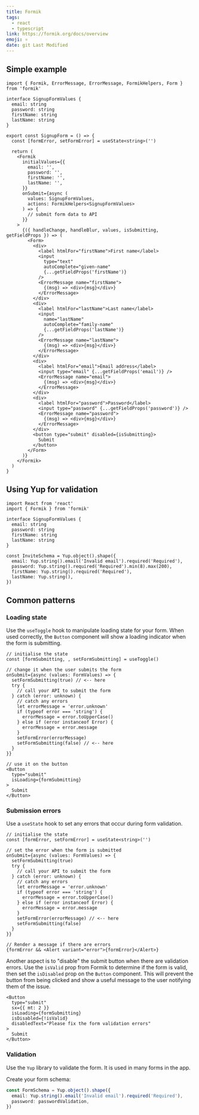 ```yaml
---
title: Formik
tags:
  - react
  - typescript
link: https://formik.org/docs/overview
emoji: ⚛
date: git Last Modified
---
```


## Simple example

```tsx
import { Formik, ErrorMessage, ErrorMessage, FormikHelpers, Form } from 'formik'

interface SignupFormValues {
  email: string
  password: string
  firstName: string
  lastName: string
}

export const SignupForm = () => {
  const [formError, setFormError] = useState<string>('')

  return (
    <Formik
      initialValues={{
        email: '',
        password: '',
        firstName: '',
        lastName: '',
      }}
      onSubmit={async (
        values: SignupFormValues,
        actions: FormikHelpers<SignupFormValues>
      ) => {
        // submit form data to API
      }}
    >
      {({ handleChange, handleBlur, values, isSubmitting, getFieldProps }) => (
        <Form>
          <div>
            <label htmlFor="firstName">First name</label>
            <input
              type="text"
              autoComplete="given-name"
              {...getFieldProps('firstName')}
            />
            <ErrorMessage name="firstName">
              {(msg) => <div>{msg}</div>}
            </ErrorMessage>
          </div>
          <div>
            <label htmlFor="lastName">Last name</label>
            <input
              name="lastName"
              autoComplete="family-name"
              {...getFieldProps('lastName')}
            />
            <ErrorMessage name="lastName">
              {(msg) => <div>{msg}</div>}
            </ErrorMessage>
          </div>
          <div>
            <label htmlFor="email">Email address</label>
            <input type="email" {...getFieldProps('email')} />
            <ErrorMessage name="email">
              {(msg) => <div>{msg}</div>}
            </ErrorMessage>
          </div>
          <div>
            <label htmlFor="password">Password</label>
            <input type="password" {...getFieldProps('password')} />
            <ErrorMessage name="password">
              {(msg) => <div>{msg}</div>}
            </ErrorMessage>
          </div>
          <button type="submit" disabled={isSubmitting}>
            Submit
          </button>
        </Form>
      )}
    </Formik>
  )
}
```

## Using Yup for validation

```tsx
import React from 'react'
import { Formik } from 'formik'

interface SignupFormValues {
  email: string
  password: string
  firstName: string
  lastName: string
}

const InviteSchema = Yup.object().shape({
  email: Yup.string().email('Invalid email').required('Required'),
  password: Yup.string().required('Required').min(8).max(200),
  firstName: Yup.string().required('Required'),
  lastName: Yup.string(),
})
```

## Common patterns

### Loading state

Use the `useToggle` hook to manipulate loading state for your form. When used correctly, the `Button` component will show a loading indicator when the form is submitting.

```tsx
// initialise the state
const [formSubmitting, , setFormSubmitting] = useToggle()

// change it when the user submits the form
onSubmit={async (values: FormValues) => {
  setFormSubmitting(true) // <-- here
  try {
    // call your API to submit the form
  } catch (error: unknown) {
    // catch any errors
    let errorMessage = 'error.unknown'
    if (typeof error === 'string') {
      errorMessage = error.toUpperCase()
    } else if (error instanceof Error) {
      errorMessage = error.message
    }
    setFormError(errorMessage)
    setFormSubmitting(false) // <-- here
  }
}}

// use it on the button
<Button
  type="submit"
  isLoading={formSubmitting}
>
  Submit
</Button>
```

### Submission errors

Use a `useState` hook to set any errors that occur during form validation.

```tsx
// initialise the state
const [formError, setFormError] = useState<string>('')

// set the error when the form is submitted
onSubmit={async (values: FormValues) => {
  setFormSubmitting(true)
  try {
    // call your API to submit the form
  } catch (error: unknown) {
    // catch any errors
    let errorMessage = 'error.unknown'
    if (typeof error === 'string') {
      errorMessage = error.toUpperCase()
    } else if (error instanceof Error) {
      errorMessage = error.message
    }
    setFormError(errorMessage) // <-- here
    setFormSubmitting(false)
  }
}}

// Render a message if there are errors
{formError && <Alert variant="error">{formError}</Alert>}
```

Another aspect is to "disable" the submit button when there are validation errors. Use the `isValid` prop from Formik to determine if the form is valid, then set the `isDisabled` prop on the `Button` component. This will prevent the button from being clicked and show a useful message to the user notifying them of the issue.

```tsx
<Button
  type="submit"
  sx={{ mt: 2 }}
  isLoading={formSubmitting}
  isDisabled={!isValid}
  disabledText="Please fix the form validation errors"
>
  Submit
</Button>
```

### Validation

Use the `Yup` library to validate the form. It is used in many forms in the app.

Create your form schema:

```ts
const FormSchema = Yup.object().shape({
  email: Yup.string().email('Invalid email').required('Required'),
  password: passwordValidation,
})
```

